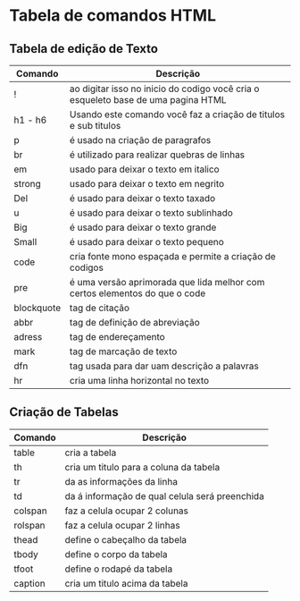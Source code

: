 # Tabela de comandos HTML

## Tabela de edição de Texto

| Comando | Descrição |
| -- | -- |
| ! | ao digitar isso no inicio do codigo você cria o esqueleto base de uma pagina HTML |
| h1 - h6 | Usando este comando você faz a criação de titulos e sub titulos |
| p | é usado na criação de paragrafos |
| br | é utilizado para realizar quebras de linhas |
| em | usado para deixar o texto em italico |
| strong | usado para deixar o texto em negrito |
| Del | é usado para deixar o texto taxado |
| u | é usado para deixar o texto sublinhado |
| Big | é usado para deixar o texto grande |
| Small | é usado para deixar o texto pequeno |
| code | cria fonte mono espaçada e permite a criação de codigos |
| pre | é uma versão aprimorada que lida melhor com certos elementos do que o code |
| blockquote | tag de citação |
| abbr | tag de definição de abreviação |
| adress | tag de endereçamento |
| mark | tag de marcação de texto |
| dfn | tag usada para dar uam descrição a palavras |
| hr | cria uma linha horizontal no texto |


## Criação de Tabelas

| Comando | Descrição |
| -- | -- |
| table | cria a tabela|
| th | cria um titulo para a coluna da tabela |
| tr | da as informações da linha |
| td | da á informação de qual celula será preenchida |
| colspan | faz a celula ocupar 2 colunas |
| rolspan | faz a celula ocupar 2 linhas |
| thead | define o cabeçalho da tabela |
| tbody | define o corpo da tabela |
| tfoot | define o rodapé da tabela |
| caption | cria um titulo acima da tabela